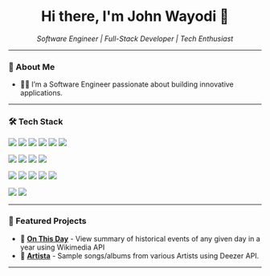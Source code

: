 <!-- John Wayodi's GitHub Profile README -->

<h1 align="center">Hi there, I'm John Wayodi 👋</h1>

<p align="center">
  <em> Software Engineer | Full-Stack Developer | Tech Enthusiast </em>
</p>

---

### 🚀 About Me  
- 👨‍💻 I’m a Software Engineer passionate about building innovative applications.

---

### 🛠️ Tech Stack  
<p align="left">
  <!-- Programming Languages -->
  <img src="https://img.shields.io/badge/JavaScript-%23F7DF1E.svg?style=for-the-badge&logo=javascript&logoColor=black"/>
  <img src="https://img.shields.io/badge/TypeScript-%23007ACC.svg?style=for-the-badge&logo=typescript&logoColor=white"/>
  <img src="https://img.shields.io/badge/Python-%233776AB.svg?style=for-the-badge&logo=python&logoColor=white"/>
  <img src="https://img.shields.io/badge/Java-%23ED8B00.svg?style=for-the-badge&logo=java&logoColor=white"/>
  <img src="https://img.shields.io/badge/Kotlin-%230095D5.svg?style=for-the-badge&logo=kotlin&logoColor=white"/>
  <img src="https://img.shields.io/badge/C++-%2300599C.svg?style=for-the-badge&logo=c%2B%2B&logoColor=white" />
</p>


<p align="left">
  <img src="https://img.shields.io/badge/React-%2361DAFB.svg?style=for-the-badge&logo=react&logoColor=black"/>
  <img src="https://img.shields.io/badge/Next.js-%23000000.svg?style=for-the-badge&logo=nextdotjs&logoColor=white"/>
  <img src="https://img.shields.io/badge/Angular-%23DD0031.svg?style=for-the-badge&logo=angular&logoColor=white"/>
  <img src="https://img.shields.io/badge/Django-%23092E20.svg?style=for-the-badge&logo=django&logoColor=white"/>
</p>

<p align="left">
  <img src="https://img.shields.io/badge/Node.js-%2343853D.svg?style=for-the-badge&logo=node.js&logoColor=white"/>
  <img src="https://img.shields.io/badge/Express.js-%23404D59.svg?style=for-the-badge&logo=express&logoColor=white" />
  <img src="https://img.shields.io/badge/NestJS-%23E0234E.svg?style=for-the-badge&logo=nestjs&logoColor=white"/>
  <img src="https://img.shields.io/badge/Socket.io-%23010101.svg?style=for-the-badge&logo=socket.io&logoColor=white"/>
  <img src="https://img.shields.io/badge/Docker-%232496ED.svg?style=for-the-badge&logo=docker&logoColor=white"/>
</p>

<p align="left">
  <!-- Mobile & Backend -->
  <img src="https://img.shields.io/badge/Android-%233DDC84.svg?style=for-the-badge&logo=android&logoColor=white"/>
  <img src="https://img.shields.io/badge/iOS-%23000000.svg?style=for-the-badge&logo=ios&logoColor=white"/>
</p>

---

### 📌 Featured Projects  
- 🚀 [**On This Day**](https://history-app-johnwayodi.vercel.app/) - View summary of historical events of any given day in a year using Wikimedia API
- 🚀 [**Artista**](https://artist-app-johnwayodi.vercel.app/) - Sample songs/albums from various Artists using Deezer API.

---
